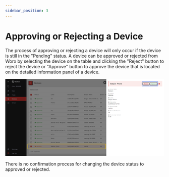 ```yaml
---
sidebar_position: 3
---
```


# Approving or Rejecting a Device

The process of approving or rejecting a device will only occur if the device is still in the "Pending" status. A device can be approved or rejected from Worx by selecting the device on the table and clicking the "Reject" button to reject the device or "Approve" button to approve the device that is located on the detailed information panel of a device.

![](/img/screenshots/website-application-usage/devices/approving-or-rejecting-a-device/approving-or-rejecting-a-device-1.png)

There is no confirmation process for changing the device status to approved or rejected.